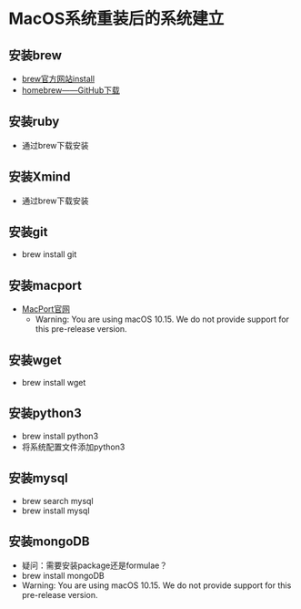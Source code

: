 # MacOS系统重装后的系统建立

## 安装brew
 
 * [brew官方网站install](https://brew.sh)
 * [homebrew——GitHub下载](https://github.com/Homebrew/brew)
## 安装ruby
 * 通过brew下载安装
## 安装Xmind
 * 通过brew下载安装
## 安装git
 * brew install git

## 安装macport
 * [MacPort官网](https://www.macports.org/install.php)
   *  Warning: You are using macOS 10.15.
We do not provide support for this pre-release version.
## 安装wget
 * brew install wget
## 安装python3
 * brew install python3
 * 将系统配置文件添加python3
## 安装mysql
 * brew search mysql
 * brew install mysql
## 安装mongoDB
 * 疑问：需要安装package还是formulae？
 * brew install mongoDB
  * Warning: You are using macOS 10.15.
We do not provide support for this pre-release version.
## 
